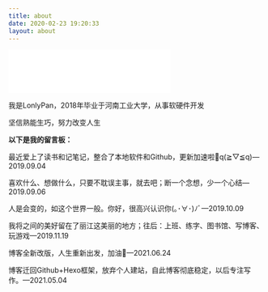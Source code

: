 ```yaml
---
title: about
date: 2020-02-23 19:20:33
layout: about
---
```


<html>
<iframe frameborder="no" border="0" marginwidth="0" marginheight="0" width=320 height=86 src="//music.163.com/outchain/player?type=2&id=513357061&auto=1&height=66"></iframe>
</html>

我是LonlyPan，2018年毕业于河南工业大学，从事软硬件开发

坚信熟能生巧，努力改变人生

**以下是我的留言板：**

最近爱上了读书和记笔记，整合了本地软件和Github，更新加速啦🚀q(≧▽≦q)—2019.09.04

喜欢什么、想做什么，只要不耽误主事，就去吧；断一个念想，少一个心结—2019.09.06

人是会变的，如这个世界一般。你好，很高兴认识你(｡･∀･)ﾉﾞ—2019.10.09

我将之间的美好留在了丽江这美丽的地方；往后：上班、练字、图书馆、写博客、玩游戏—2019.11.19

博客全新改版，人生重新出发，加油💪—2021.06.24

博客迁回Github+Hexo框架，放弃个人建站，自此博客彻底稳定，以后专注写作。—2021.05.04